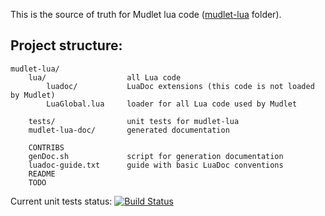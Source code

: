 This is the source of truth for Mudlet lua code ([mudlet-lua](https://github.com/Mudlet/Mudlet/tree/development/src/mudlet-lua) folder).

Project structure:
------------------

    mudlet-lua/
        lua/                  all Lua code
            luadoc/           LuaDoc extensions (this code is not loaded by Mudlet)
            LuaGlobal.lua     loader for all Lua code used by Mudlet

        tests/                unit tests for mudlet-lua 
        mudlet-lua-doc/       generated documentation

        CONTRIBS
        genDoc.sh             script for generation documentation
        luadoc-guide.txt      guide with basic LuaDoc conventions
        README
        TODO

Current unit tests status: [![Build Status](https://travis-ci.org/vadi2/mudlet-lua.png?branch=master)](https://travis-ci.org/vadi2/mudlet-lua)
